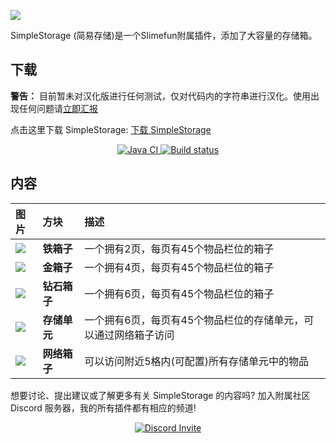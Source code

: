 ![](https://cdn.jsdelivr.net/gh/Sefiraat/Simple-Storage@master/Images/logo/logo_large.png)

SimpleStorage (简易存储)是一个Slimefun附属插件，添加了大容量的存储箱。

## 下载

**警告：** 目前暂未对汉化版进行任何测试，仅对代码内的字符串进行汉化。使用出现任何问题请[立即汇报](https://github.com/ybw0014/SimpleStorage-CN/issues)

点击这里下载 SimpleStorage: [下载 SimpleStorage](https://builds.guizhanss.net/ybw0014/SimpleStorage-CN/master)

<p align="center">
  <a href="https://github.com/ybw0014/SimpleStorage-CN/actions/workflows/maven.yml">
    <img src="https://github.com/ybw0014/SimpleStorage-CN/actions/workflows/maven.yml/badge.svg" alt="Java CI"/>
  </a>

  <a href="https://builds.guizhanss.net/ybw0014/SimpleStorage-CN/master">
    <img src="https://builds.guizhanss.net/f/ybw0014/SimpleStorage-CN/master/badge.svg" alt="Build status"/>
  </a>
</p>

## 内容

| 图片 | 方块 | 描述 |
|:---|:---|:---|
|![](https://cdn.jsdelivr.net/gh/Sefiraat/Simple-Storage@master/Images/wiki/items/chest_iron.png)|**铁箱子** | 一个拥有2页，每页有45个物品栏位的箱子 |
|![](https://cdn.jsdelivr.net/gh/Sefiraat/Simple-Storage@master/Images/wiki/items/chest_gold.png)|**金箱子** | 一个拥有4页，每页有45个物品栏位的箱子 |
|![](https://cdn.jsdelivr.net/gh/Sefiraat/Simple-Storage@master/Images/wiki/items/chest_diamond.png)|**钻石箱子** | 一个拥有6页，每页有45个物品栏位的箱子 |
|![](https://cdn.jsdelivr.net/gh/Sefiraat/Simple-Storage@master/Images/wiki/items/inventory_cell_basic.png)|**存储单元** | 一个拥有6页，每页有45个物品栏位的存储单元，可以通过网络箱子访问 |
|![](https://cdn.jsdelivr.net/gh/Sefiraat/Simple-Storage@master/Images/wiki/items/chest_master.png)|**网络箱子** | 可以访问附近5格内(可配置)所有存储单元中的物品 |

想要讨论、提出建议或了解更多有关 SimpleStorage 的内容吗? 加入附属社区 Discord 服务器，我的所有插件都有相应的频道!
<p align="center">
  <a href="https://discord.gg/SqD3gg5SAU">
    <img src="https://discordapp.com/api/guilds/809178621424041997/widget.png?style=banner3" alt="Discord Invite"/>
  </a>
</p>
